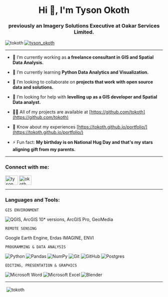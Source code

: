 <h1 align="center">Hi 👋, I'm Tyson Okoth</h1>
<h3 align="center">previously an Imagery Solutions Executive at Oakar Services Limited.</h3>

<p align="left"> <img src="https://komarev.com/ghpvc/?username=tokoth&label=Profile%20views&color=0e75b6&style=flat" alt="tokoth" /> <a href="https://twitter.com/tyson_okoth" target="blank"><img src="https://img.shields.io/twitter/follow/tyson_okoth?logo=twitter&style=for-the-badge" alt="tyson_okoth" /></a> </p>

***

- 🔭 I’m currently working as **a freelance consultant in GIS and Spatial Data Analysis.**

- 🌱 I’m currently learning **Python Data Analytics and Visualization.**

- 👯 I’m looking to collaborate on **projects that work with open source data and solutions.**

- 🤝 I’m looking for help with **levelling up as a GIS developer and Spatial Data analyst.**

- 👨‍💻 All of my projects are available at [https://github.com/tokoth](https://github.com/tokoth)

- 📄 Know about my experiences [https://tokoth.github.io/portfolio/](https://tokoth.github.io/portfolio/)

- ⚡ Fun fact: **My birthday is on National Hug Day and that's my stars aligning gift from my parents.**
***

<h3 align="left">Connect with me:</h3>
<p align="left">
<a href="https://twitter.com/tyson_okoth" target="_blank"><img align="center" src="https://raw.githubusercontent.com/rahuldkjain/github-profile-readme-generator/master/src/images/icons/Social/twitter.svg" alt="tyson_okoth" height="30" width="40" /></a>
<a href="https://www.linkedin.com/in/okoth-tyson-0968a9178/" target="_blank"><img align="center" src="https://raw.githubusercontent.com/rahuldkjain/github-profile-readme-generator/master/src/images/icons/Social/linked-in-alt.svg" alt="okoth tyson" height="30" width="40" /></a>
</p>

***
<h3 align="left">Languages and Tools:</h3>

`GIS ENVIRONMENT`

![QGIS](https://img.shields.io/badge/-QGIS-yellowgreen), ArcGIS 10* versions, ArcGIS Pro, GeoMedia

`REMOTE SENSING`

Google Earth Engine, Erdas IMAGINE, ENVI

`PROGRAMMING & DATA ANALYSIS`

![Python](https://img.shields.io/badge/python-3670A0?style=for-the-badge&logo=python&logoColor=ffdd54)
![Pandas](https://img.shields.io/badge/pandas-%23150458.svg?style=for-the-badge&logo=pandas&logoColor=white)
![NumPy](https://img.shields.io/badge/numpy-%23013243.svg?style=for-the-badge&logo=numpy&logoColor=white)
![Git](https://img.shields.io/badge/git-%23F05033.svg?style=for-the-badge&logo=git&logoColor=white)
![GitHub](https://img.shields.io/badge/github-%23121011.svg?style=for-the-badge&logo=github&logoColor=white)
![Postgres](https://img.shields.io/badge/postgres-%23316192.svg?style=for-the-badge&logo=postgresql&logoColor=white)

`EDITING, PRESENTATION & GRAPHICS`

![Microsoft Word](https://img.shields.io/badge/Microsoft_Word-2B579A?style=for-the-badge&logo=microsoft-word&logoColor=white)
![Microsoft Excel](https://img.shields.io/badge/Microsoft_Excel-217346?style=for-the-badge&logo=microsoft-excel&logoColor=white)
![Blender](https://img.shields.io/badge/blender-%23F5792A.svg?style=for-the-badge&logo=blender&logoColor=white)

***
<p>&nbsp;<img align="center" src="https://github-readme-stats.vercel.app/api?username=tokoth&show_icons=true&locale=en" alt="tokoth" /></p>
